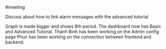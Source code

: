 #meeting 

Discuss about how to link alarm messages with the advanced tutorial

Graph is made bigger and shows 8th period.
The dashboard now has Basic and Advanced Tutorial.
Thanh Binh has been working on the Admin config page
Phuc has been working on the connection between frontend and backend.



